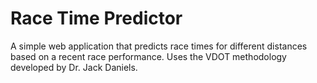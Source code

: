 # Race Time Predictor

A simple web application that predicts race times for different distances based on a recent race performance. Uses the VDOT methodology developed by Dr. Jack Daniels.


